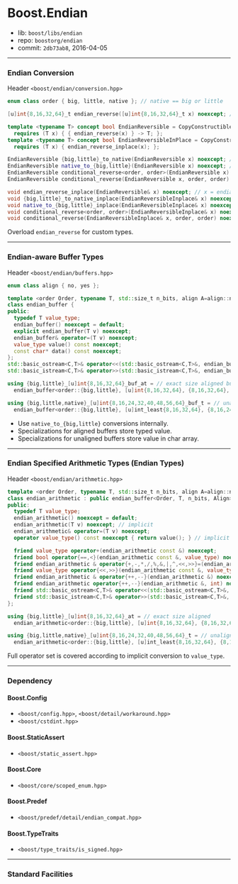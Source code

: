 # Boost.Endian

* lib: `boost/libs/endian`
* repo: `boostorg/endian`
* commit: `2db73ab8`, 2016-04-05

------
### Endian Conversion

Header `<boost/endian/conversion.hpp>`

```c++
enum class order { big, little, native }; // native == big or little

[u]int{8,16,32,64}_t endian_reverse([u]int{8,16,32,64}_t x) noexcept; // use intrinsic if available

template <typename T> concept bool EndianReversible = CopyConstructible<T> &&
  requires (T x) { { endian_reverse(x) } -> T; };
template <typename T> concept bool EndianReversibleInPlace = CopyConstructible<T> &&
  requires (T x) { endian_reverse_inplace(x); };

EndianReversible {big,little}_to_native(EndianReversible x) noexcept; // endian_reverse(x) if need
EndianReversible native_to_{big,little}(EndianReversible x) noexcept; // ditto
EndianReversible conditional_reverse<order, order>(EndianReversible x) noexcept; // ditto
EndianReversible conditional_reverse(EndianReversible x, order, order) noexcept; // ditto

void endian_reverse_inplace(EndianReversible& x) noexcept; // x = endian_reverse(x)
void {big,little}_to_native_inplace(EndianReversibleInplace& x) noexcept; // endian_reverse_inplace(x) or x
void native_to_{big,little}_inplace(EndianReversibleInplace& x) noexcept; // ditto
void conditional_reverse<order, order>(EndianReversibleInplace& x) noexcept; // ditto
void conditional_reverse(EndianReversibleInplace& x, order, order) noexcept; // ditto
```

Overload `endian_reverse` for custom types.

------
### Endian-aware Buffer Types

Header `<boost/endian/buffers.hpp>`

```c++
enum class align { no, yes };

template <order Order, typename T, std::size_t n_bits, align A=align::no>
class endian_buffer {
public:
  typedef T value_type;
  endian_buffer() noexcept = default;
  explicit endian_buffer(T v) noexcept;
  endian_buffer& operator=(T v) noexcept;
  value_type value() const noexcept;
  const char* data() const noexcept;
};
std::basic_ostream<C,T>& operator<<(std::basic_ostream<C,T>&, endian_buffer<O,T,N,A> const &);
std::basic_istream<C,T>& operator>>(std::basic_istream<C,T>&, endian_buffer<O,T,N,A> &);

using {big,little}_[u]int{8,16,32,64}_buf_at = // exact size aligned buffer
  endian_buffer<order::{big,little}, [u]int{8,16,32,64}, {8,16,32,64}, align::yes>;

using {big,little,native}_[u]int{8,16,24,32,40,48,56,64}_buf_t = // unaligned buffer
  endian_buffer<order::{big,little}, [u]int_least{8,16,32,64}, {8,16,24,32,40,48,56,64}>;
```

* Use `native_to_{big,little}` conversions internally.
* Specializations for aligned buffers store typed value.
* Specializations for unaligned buffers store value in char array.

------
### Endian Specified Arithmetic Types (Endian Types)

Header `<boost/endian/arithmetic.hpp>`

```c++
template <order Order, typename T, std::size_t n_bits, align A=align::no>
class endian_arithmetic : public endian_buffer<Order, T, n_bits, Align> {
public:
  typedef T value_type;
  endian_arithmetic() noexcept = default;
  endian_arithmetic(T v) noexcept; // implicit
  endian_arithmetic& operator=(T v) noexcept;
  operator value_type() const noexcept { return value(); } // implicit

  friend value_type operator+(endian_arithmetic const &) noexcept;
  friend bool operator{==,<}(endian_arithmetic const &, value_type) noexcept;
  friend endian_arithmetic & operator{+,-,*,/,%,&,|,^,<<,>>}=(endian_arithmetic &, value_type) noexcept;
  friend value_type operator{<<,>>}(endian_arithmetic const &, value_type) noexcept;
  friend endian_arithmetic & operator{++,--}(endian_arithmetic &) noexcept;
  friend endian_arithmetic operator{++,--}(endian_arithmetic &, int) noexcept;
  friend std::basic_ostream<C,T>& operator<<(std::basic_ostream<C,T>&, endian_arithmetic const &);
  friend std::basic_istream<C,T>& operator>>(std::basic_istream<C,T>&, endian_arithmetic &);
};

using {big,little}_[u]int{8,16,32,64}_at = // exact size aligned
  endian_arithmetic<order::{big,little}, [u]int{8,16,32,64}, {8,16,32,64}, align::yes>;

using {big,little,native}_[u]int{8,16,24,32,40,48,56,64}_t = // unaligned
  endian_arithmetic<order::{big,little}, [u]int_least{8,16,32,64}, {8,16,24,32,40,48,56,64}>;
```

Full operator set is covered according to implicit conversion to `value_type`.

------
### Dependency

#### Boost.Config

* `<boost/config.hpp>`, `<boost/detail/workaround.hpp>`
* `<boost/cstdint.hpp>`

#### Boost.StaticAssert

* `<boost/static_assert.hpp>`

#### Boost.Core

* `<boost/core/scoped_enum.hpp>`

#### Boost.Predef

* `<boost/predef/detail/endian_compat.hpp>`

#### Boost.TypeTraits

* `<boost/type_traits/is_signed.hpp>`

------
### Standard Facilities
